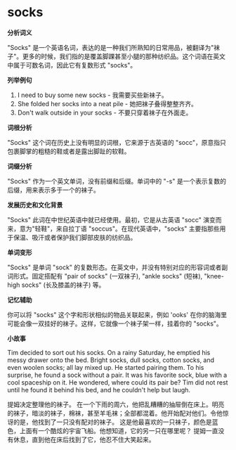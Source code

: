 # socks

**分析词义**

  

"Socks" 是一个英语名词，表达的是一种我们所熟知的日常用品，被翻译为"袜子"。更多的时候，我们指的是覆盖脚踝甚至小腿的那种纺织品。这个词语在英文中属于可数名词，因此它有复数形式 "socks"。

  

**列举例句**

  

1.  I need to buy some new socks - 我需要买些新袜子。
2.  She folded her socks into a neat pile - 她把袜子叠得整整齐齐。
3.  Don't walk outside in your socks - 不要只穿着袜子在外面走。

  

**词根分析**

  

"Socks" 这个词在历史上没有明显的词根，它来源于古英语的 "socc"，原意指只包裹脚掌的粗糙的鞋或者是露出脚趾的软鞋。

  

**词缀分析**

  

"Socks" 作为一个英文单词，没有前缀和后缀。单词中的 "-s" 是一个表示复数的后缀，用来表示多于一个的袜子。

  

**发展历史和文化背景**

  

"Socks" 此词在中世纪英语中就已经使用。最初，它是从古英语 "socc" 演变而来，意为"轻鞋"，来自拉丁语 "soccus"。在现代英语中，"socks" 主要指那些用于保温、吸汗或者保护我们脚部皮肤的纺织品。

  

**单词变形**

  

"Socks" 是单词 "sock" 的复数形态。在英文中，并没有特别对应的形容词或者副词形式。固定搭配有 "pair of socks" (一双袜子), "ankle socks" (短袜), "knee-high socks" (长及膝盖的袜子) 等。

  

**记忆辅助**

  

你可以将 "socks" 这个字和形状相似的物品关联起来，例如 'ooks' 在你的脑海里可能会像一双挂好的袜子。这样，它就像一个袜子架一样，挂着你的 "socks"。

  

**小故事**

  

Tim decided to sort out his socks. On a rainy Saturday, he emptied his messy drawer onto the bed. Bright socks, dull socks, cotton socks, and even woolen socks; all lay mixed up. He started pairing them. To his surprise, he found a sock without a pair. It was his favorite sock, blue with a cool spaceship on it. He wondered, where could its pair be? Tim did not rest until he found it behind his bed, and he couldn't help but laugh.

  

提姆决定整理他的袜子。 在一个下雨的周六，他把乱糟糟的抽屉倒在床上。明亮的袜子，暗淡的袜子，棉袜，甚至羊毛袜；全部都混着。他开始配对他们。令他惊讶的是，他找到了一只没有配对的袜子。 这是他最喜欢的一只袜子，颜色是蓝色，上面有一个酷炫的宇宙飞船。他想知道，它的另一只在哪里呢？ 提姆一直没有休息，直到他在床后找到了它，他忍不住大笑起来。
